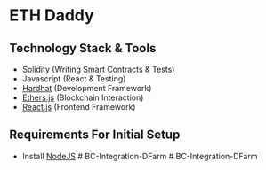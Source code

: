 # ETH Daddy 

## Technology Stack & Tools

- Solidity (Writing Smart Contracts & Tests)
- Javascript (React & Testing)
- [Hardhat](https://hardhat.org/) (Development Framework)
- [Ethers.js](https://docs.ethers.io/v5/) (Blockchain Interaction)
- [React.js](https://reactjs.org/) (Frontend Framework)

## Requirements For Initial Setup
- Install [NodeJS](https://nodejs.org/en/)
#   B C - I n t e g r a t i o n - D F a r m  
 #   B C - I n t e g r a t i o n - D F a r m  
 
